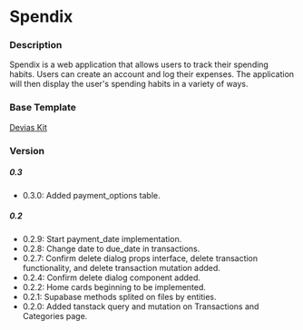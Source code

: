 # Spendix

### Description 

Spendix is a web application that allows users to track their spending habits. Users can create an account and log their expenses. The application will then display the user's spending habits in a variety of ways.

### Base Template

[Devias Kit](https://github.com/devias-io/material-kit-react)

### Version

##### 0.3
- 0.3.0: Added payment_options table.

##### 0.2
- 0.2.9: Start payment_date implementation.
- 0.2.8: Change date to due_date in transactions.
- 0.2.7: Confirm delete dialog props interface, delete transaction functionality, and delete transaction mutation added.
- 0.2.4: Confirm delete dialog component added.
- 0.2.2: Home cards beginning to be implemented.
- 0.2.1: Supabase methods splited on files by entities.
- 0.2.0: Added tanstack query and mutation on Transactions and Categories page.
